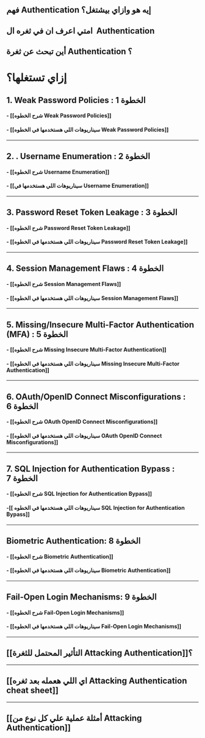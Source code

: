 ## فهم Authentication إيه هو وازاي بيشتغل؟

## امتي اعرف ان في ثغره ال  Authentication

## أين تبحث عن ثغرة Authentication ؟


# إزاي تستغلها؟

## 1. **Weak Password Policies**  : الخطوة 1

#### - [[شرح الخطوه Weak Password Policies]]
#### - [[سيناريوهات اللي هستخدمها في الخطوه Weak Password Policies]]

---
## 2. .  Username Enumeration  : الخطوة 2

#### - [[شرح الخطوه Username Enumeration]]
#### - [[سيناريوهات اللي هستخدمها في Username Enumeration]]
---
## 3.  **Password Reset Token Leakage**  : الخطوة 3

#### - [[شرح الخطوه Password Reset Token Leakage]]
#### - [[سيناريوهات اللي هستخدمها في الخطوه Password Reset Token Leakage]]
---
## 4.  **Session Management Flaws**  : الخطوة 4

#### - [[شرح الخطوه  Session Management Flaws]]
#### - [[سيناريوهات اللي هستخدمها في الخطوه  Session Management Flaws]]
---
## 5.  **Missing/Insecure Multi-Factor Authentication (MFA)**  : الخطوة 5

#### - [[شرح الخطوه Missing Insecure Multi-Factor Authentication]]
#### - [[سيناريوهات اللي هستخدمها في الخطوه  Missing Insecure Multi-Factor Authentication]]
---
## 6.   **OAuth/OpenID Connect Misconfigurations**  : الخطوة 6

#### - [[شرح الخطوه OAuth OpenID Connect Misconfigurations]]
#### - [[سيناريوهات اللي هستخدمها في الخطوه OAuth OpenID Connect Misconfigurations]]
---

## 7.    **SQL Injection for Authentication Bypass**  : الخطوة 7

#### - [[شرح الخطوه SQL Injection for Authentication Bypass]]
#### -[[ سيناريوهات اللي هستخدمها في الخطوه SQL Injection for Authentication Bypass]]
----

## Biometric Authentication: الخطوة 8
#### - [[شرح الخطوه Biometric Authentication]]
#### - [[سيناريوهات اللي هستخدمها في الخطوه Biometric Authentication]]
---
## Fail-Open Login Mechanisms: الخطوة 9
#### - [[شرح الخطوه Fail-Open Login Mechanisms]]
#### - [[سيناريوهات اللي هستخدمها في الخطوه Fail-Open Login Mechanisms]]

---

## [[التأثير المحتمل للثغرة Attacking Authentication]]؟

---


  ## [[اي اللي هعمله بعد ثغره Attacking Authentication cheat sheet]]
  
  ---
  
## [[أمثلة عملية علي كل نوع من Attacking Authentication]]
